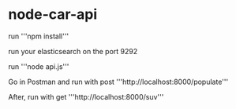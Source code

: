 # node-car-api
run 
'''npm install'''

run your elasticsearch on the port 9292

run 
'''node api.js'''

Go in Postman and run with post
'''http://localhost:8000/populate'''

After, run with get 
'''http://localhost:8000/suv'''
